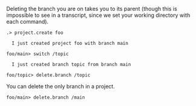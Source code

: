 Deleting the branch you are on takes you to its parent (though this is impossible to see in a transcript, since we set
your working directory with each command).

```ucm
.> project.create foo

  I just created project foo with branch main

foo/main> switch /topic

  I just created branch topic from branch main

foo/topic> delete.branch /topic

```
You can delete the only branch in a project.

```ucm
foo/main> delete.branch /main

```
